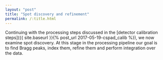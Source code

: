 ```yaml
---
layout: "post"
title: "Spot discovery and refinement"
permalink: /:title.html
---
```


Continuing with the processing steps discussed in the [detector calibration steps]({{ site.baseurl }}{% post_url 2017-05-19-cspad_calib %}), we now examine spot discovery.  At this stage in the processing pipeline our goal is to find Bragg peaks, index them, refine them and perform integration over the data.
